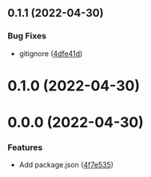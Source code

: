 ## 0.1.1 (2022-04-30)


### Bug Fixes

* gitignore ([4dfe41d](https://github.com/IngSoft2-Gr6/tmp-test/commits/4dfe41d98af8c69a65bc0c5cb9e27da225a7d8f8))



# 0.1.0 (2022-04-30)



# 0.0.0 (2022-04-30)


### Features

* Add package.json ([4f7e535](https://github.com/IngSoft2-Gr6/tmp-test/commits/4f7e5359206ea0e56668e3c799312a12691d0d4e))



